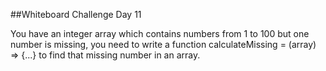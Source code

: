 ##Whiteboard Challenge Day 11

You have an integer array which contains numbers from 1 to 100 but one number is missing, you need to write a function calculateMissing = (array) => {...} to find that missing number in an array.
